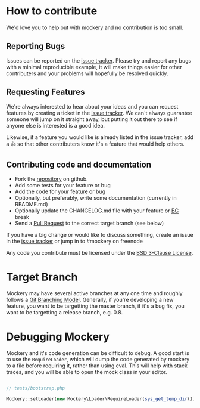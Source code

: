 # How to contribute

We'd love you to help out with mockery and no contribution is too small. 

## Reporting Bugs

Issues can be reported on the [issue
tracker](https://github.com/padraic/mockery/issues). Please try and report any
bugs with a minimal reproducible example, it will make things easier for other
contributers and your problems will hopefully be resolved quickly.

## Requesting Features

We're always interested to hear about your ideas and you can request features by
creating a ticket in the [issue
tracker](https://github.com/padraic/mockery/issues). We can't always guarantee
someone will jump on it straight away, but putting it out there to see if anyone
else is interested is a good idea.

Likewise, if a feature you would like is already listed in
the issue tracker, add a :+1: so that other contributers know it's a feature
that would help others.

## Contributing code and documentation

* Fork the [repository](https://github.com/padraic/mockery) on github.
* Add some tests for your feature or bug
* Add the code for your feature or bug
* Optionally, but preferably, write some documentation (currently in README.md)
* Optionally update the CHANGELOG.md file with your feature or
  [BC](http://en.wikipedia.org/wiki/Backward_compatibility) break
* Send a [Pull
  Request](https://help.github.com/articles/creating-a-pull-request) to the correct target branch (see below)

If you have a big change or would like to discuss something, create an issue in
the [issue tracker](https://github.com/padraic/mockery/issues) or jump in to
\#mockery on freenode

Any code you contribute must be licensed under the [BSD 3-Clause
License](http://opensource.org/licenses/BSD-3-Clause).

# Target Branch

Mockery may have several active branches at any one time and roughly follows a
[Git Branching Model](https://igor.io/2013/10/21/git-branching-model.html).
Generally, if you're developing a new feature, you want to be targetting the
master branch, if it's a bug fix, you want to be targetting a release branch,
e.g. 0.8.

# Debugging Mockery

Mockery and it's code generation can be difficult to debug. A good start is to
use the `RequireLoader`, which will dump the code generated by mockery to a file
before requiring it, rather than using eval. This will help with stack traces,
and you will be able to open the mock class in your editor.

``` php

// tests/bootstrap.php

Mockery::setLoader(new Mockery\Loader\RequireLoader(sys_get_temp_dir()));

```

